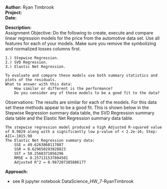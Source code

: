 **Author:** Ryan Timbrook <br>
**Project:** <br>
**Date:** <br>

**Description:**   
Assignment Objective:
    Do the following to create, execute and compare linear regression models for the price from the automotive data set. Use all features for each of your models. Make sure you remove the symbolizing and normalized losses columns first.

    1.) Stepwise Regression. 
    2.) SVD Regression. 
    3.) Elastic Net Regression. 

    To evaluate and compare these models use both summary statistics and plots of the residuals. 
    What to answer with this data:
        How similar or different is the performance? 
        Do you consider any of these models to be a good fit to the data?

Observations:
    The results are similar for each of the models. For this data set these methods appear to be a good fit. This is shown below in the Stepwise Regression summary data table, the SVD Regression summary data table and the Elastic Net Regression summary data table.
    
    The stepwise regression model produced a high Adjusted R-squared value of 0.9829 along with a significantly low p-value of < 2.2e-16; Step: AIC=-1015.98
    The Elastic Net Regression summary data:
        SSE = 49.6263868117087 
        SSR = 0.629650293920823 
        SST = 50.2560371056296 
        RMSE = 0.257131537884501 
        Adjusted R^2 = 0.987207385886177

**Approach:**
* see R jupyter notebook DataScience_HW_7-RyanTimbrook



